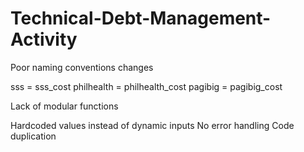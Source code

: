 # Technical-Debt-Management-Activity

Poor naming conventions changes

sss = sss_cost
philhealth = philhealth_cost
pagibig = pagibig_cost

Lack of modular functions
 
Hardcoded values instead of dynamic inputs
No error handling
Code duplication